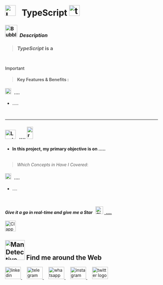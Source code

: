 #  <img src="https://raw.githubusercontent.com/Tarikul-Islam-Anik/Telegram-Animated-Emojis/main/Objects/Laptop.webp" alt="Laptop" width="35" /> &nbsp; TypeScript <img src="https://skillicons.dev/icons?i=ts" alt="typescript logo" width="35"/>

<!----------------------------------------- Description ---------------------------------------->
### <img src="https://raw.githubusercontent.com/Tarikul-Islam-Anik/Animated-Fluent-Emojis/master/Emojis/Symbols/Bubbles.png" alt="Bubbles" width="40" height="40" />&nbsp; _Description_

> ### _TypeScript_ is a 
  
<br/>

> [!IMPORTANT]
>> #### Key Features & Benefits : 
#### <img src="https://raw.githubusercontent.com/Tarikul-Islam-Anik/Animated-Fluent-Emojis/master/Emojis/Symbols/Bubbles.png" alt="Bubbles" height="20" /> &nbsp; _...._
- .....
<br/>

***
<!--===================== ... =============================-->
### <img src="https://raw.githubusercontent.com/Tarikul-Islam-Anik/Telegram-Animated-Emojis/main/Objects/Laptop.webp" alt="Laptop" width="35" height="30"  /> &nbsp; _...._  <img src="https://skillicons.dev/icons?i=react" height="40" alt="react logo" width="20"  />
- #### In this project, my primary objective is on ..... <br/><br/>
 

> _Which Concepts in Have I Covered_:  

#### <img src="https://raw.githubusercontent.com/Tarikul-Islam-Anik/Animated-Fluent-Emojis/master/Emojis/Symbols/White%20Flag.png" alt="White Flag" width="20" /> &nbsp; _...._
- ....

 
<br/>

<!-------- try it live -------->
#### _Give it a go in real-time and give me a Star_ &nbsp; <img src="https://raw.githubusercontent.com/Tarikul-Islam-Anik/Animated-Fluent-Emojis/master/Emojis/Travel%20and%20places/Glowing%20Star.png" alt="Glowing Star" width="25"  /> <a href="" target="_blank"> &nbsp; _...._ </a> 

 
<!--------- Video --------->
<img src="https://raw.githubusercontent.com/Tarikul-Islam-Anik/Telegram-Animated-Emojis/main/Objects/Clapper%20Board.webp" alt="Clapper Board" width="35" />



  <br/> 
  
<!--======================= Social Media ===========================-->
## <img src="https://raw.githubusercontent.com/Tarikul-Islam-Anik/Animated-Fluent-Emojis/master/Emojis/People%20with%20professions/Man%20Detective%20Light%20Skin%20Tone.png" alt="Man Detective Light Skin Tone" width="65" /> Find me around the Web  
<a href="https://www.linkedin.com/in/shahramshakiba/" target="_blank">
    <img src="https://raw.githubusercontent.com/maurodesouza/profile-readme-generator/master/src/assets/icons/social/linkedin/default.svg" width="52" height="40" alt="linkedin logo"  />
  </a> &nbsp;&nbsp;&nbsp;
  <a href="https://t.me/ShahramShakibaa" target="_blank">
    <img src="https://raw.githubusercontent.com/maurodesouza/profile-readme-generator/master/src/assets/icons/social/telegram/default.svg" width="52" height="40" alt="telegram logo"  />
  </a> &nbsp;&nbsp;&nbsp;
  <a href="https://wa.me/message/LM2IMM3ABZ7ZM1" target="_blank">
    <img src="https://raw.githubusercontent.com/maurodesouza/profile-readme-generator/master/src/assets/icons/social/whatsapp/default.svg" width="52" height="40" alt="whatsapp logo"  />
  </a> &nbsp;&nbsp;&nbsp;
  <a href="https://instagram.com/shahram.shakibaa?igshid=MzNlNGNkZWQ4Mg==" target="_blank">
    <img src="https://raw.githubusercontent.com/maurodesouza/profile-readme-generator/master/src/assets/icons/social/instagram/default.svg" width="52" height="40" alt="instagram logo"  />
  </a> &nbsp;&nbsp;&nbsp;
  <a href="https://twitter.com/ShahramShakibaa" target="_blank">
    <img src="https://raw.githubusercontent.com/maurodesouza/profile-readme-generator/master/src/assets/icons/social/twitter/default.svg" width="52" height="40" alt="twitter logo"  />
  </a>
